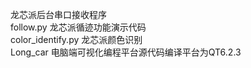龙芯派后台串口接收程序<br />
follow.py 龙芯派循迹功能演示代码<br />
color_identify.py 龙芯派颜色识别<br />
Long_car 电脑端可视化编程平台源代码编译平台为QT6.2.3<br />
